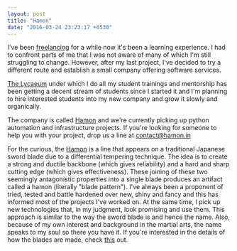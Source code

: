 ```yaml
---
layout: post
title: "Hamon"
date: "2016-03-24 23:23:17 +0530"
---
```


I've been [freelancing](http://nibrahim.net.in/journal/?p=265) for a while now it's been a learning experience. I had to confront parts of me that I was not aware of many of which I'm still struggling to change. However, after my last project, I've decided to try a different route and establish a small company offering software services.

[The Lycaeum](http://thelycaeum.in/) under which I do all my student trainings and mentorship has been getting a decent stream of students since I started it and I'm planning to hire interested students into my new company and grow it slowly and organically.

The company is called [Hamon](http://hamon.in) and we're currently picking up python automation and infrastructure projects. If you're looking for someone to help you with your project, drop us a line at contact@hamon.in

For the curious, the [Hamon](https://en.wikipedia.org/wiki/Hamon_%28swordsmithing%29) is a line that appears on a traditional Japanese sword blade due to a differential tempering technique. The idea is to create a strong and ductile backbone (which gives reliability) and a hard and sharp cutting edge (which gives effectiveness). These joining of these two seemingly antagonistic properties into a single blade produces an artifact called a hamon (literally "blade pattern"). I've always been a proponent of tried, tested and battle hardened over new, shiny and fancy and this has informed most of the projects I've worked on. At the same time, I pick up new technologies that, in my judgment, look promising and use them. This approach is similar to the way the sword blade is and hence the name. Also, because of my own interest and background in the martial arts, the name speaks to my soul so there you have it. If you're interested in the details of how the blades are made, check [this](https://www.youtube.com/watch?v=VE_4zHNcieM) out.
